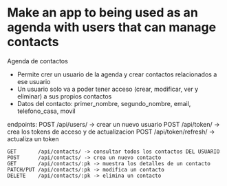 # Make an app to being used as an agenda with users that can manage contacts

Agenda de contactos

- Permite crer un usuario de la agenda y crear contactos relacionados a ese usuario
- Un usuario solo va a poder tener acceso (crear, modificar, ver y eliminar) a sus propios contactos
- Datos del contacto: primer_nombre, segundo_nombre, email, telefono_casa, movil

endpoints:
    POST /api/users/ -> crear un nuevo usuario
    POST /api/token/ -> crea los tokens de acceso y de actualizacion
    POST /api/token/refresh/ -> actualiza un token

    GET       /api/contacts/ -> consultar todos los contactos DEL USUARIO
    POST      /api/contacts/ -> crea un nuevo contacto
    GET       /api/contacts/:pk -> muestra los detalles de un contacto
    PATCH/PUT /api/contacts/:pk -> modifica un contacto
    DELETE    /api/contacts/:pk -> elimina un contacto


